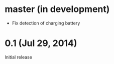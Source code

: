 master (in development)
=======================

- Fix detection of charging battery

0.1 (Jul 29, 2014)
==================

Initial release
